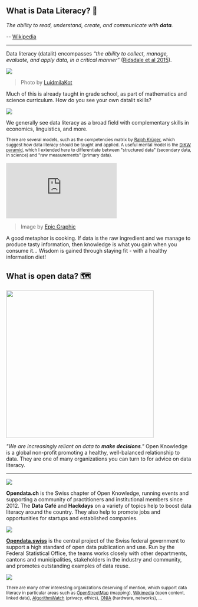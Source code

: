 ## What is Data Literacy? 📖

_The ability to read, understand, create, and communicate with **data**._ 

-- [Wikipedia](https://en.wikipedia.org/wiki/Data_literacy)
    
---

Data literacy (datalit) encompasses _“the ability to collect, manage, evaluate, and apply data, in a critical manner”_ ([Ridsdale et al 2015](https://www.researchgate.net/figure/Data-Literacy-Competencies-Matrix-by-Ridsdale-et-al-2015-3-reduced-version_fig2_359343406)).
    
![](https://i.imgur.com/7Fpu3eP.jpg)
    
> Photo by [LuidmilaKot](https://pixabay.com/de/photos/bengel-notizbuch-computer-lernt-1520705/)

Much of this is already taught in grade school, as part of mathematics and science curriculum. How do you see your own datalit skills?

![](https://i.imgur.com/n4TN3zs.png)

We generally see data literacy as a broad field with complementary skills in economics, linguistics, and more. 
    
<small>There are several models, such as the competencies matrix by [Ralph Krüger](https://www.researchgate.net/figure/Data-Literacy-Competencies-Matrix-by-Ridsdale-et-al-2015-3-reduced-version_fig2_359343406), which suggest how data literacy should be taught and applied. A useful mental model is the [DIKW pyramid](https://en.wikipedia.org/wiki/DIKW_Pyramid), which I extended here to differentiate between "structured data" (secondary data, in science) and "raw measurements" (primary data).</small>

[![Data Cake](http://make.opendata.ch/wiki/lib/exe/fetch.php?w=400&tok=60aea4&media=http%3A%2F%2Fokcon.org%2Ffiles%2F2013%2F08%2Fdata-cake-graphic.jpg)](http://make.opendata.ch/wiki/information:quickstart)

> Image by [Epic Graphic](https://contenthubble.com/epic-graphic/)
    
A good metaphor is cooking. If data is the raw ingredient and we manage to produce tasty information, then knowledge is what you gain when you consume it... Wisdom is gained through staying fit - with a healthy information diet!

## What is open data? 🗺️
    
[<img src="https://blog.okfn.org/files/2020/02/landscape-colour.png" width="400" style="border:none;background:none" border="0">](https://youtu.be/wS-dTTNaKE8)

_"We are increasingly reliant on data to **make decisions**."_ Open Knowledge is a global non-profit promoting a healthy, well-balanced relationship to data. They are one of many organizations you can turn to for advice on data literacy.

---

[![](https://opendata.utou.ch/presentations/open%20data%202012.2/images/00%20makeopendata1.jpg)](https://opendata.ch)

**Opendata.ch** is the Swiss chapter of Open Knowledge, running events and supporting a community of practitioners and institutional members since 2012. The **Data Café** and **Hackdays** on a variety of topics help to boost data literacy around the country. They also help to promote jobs and opportunities for startups and established companies.

[![](https://opendata.utou.ch/presentations/bfh%202019.10/img/opendata-swiss-terms.png)](https://opendata.swiss/en/terms-of-use/)

**[Opendata.swiss](https://opendata.swiss/)** is the central project of the Swiss federal government to support a high standard of open data publication and use. Run by the Federal Statistical Office, the teams works closely with other departments, cantons and municipalities, stakeholders in the industry and community, and promotes outstanding examples of data reuse.

![](https://blog.datalets.ch/workshops/2018/gv/advent.png)
    
<small>There are many other interesting organizations deserving of mention, which support data literacy in particular areas such as [OpenStreetMap](https://openstreetmap.ch) (mapping), [Wikimedia](http://wikimedia.ch/) (open content, linked data), [AlgorithmWatch](https://algorithmwatch.ch/) (privacy, ethics), [ONIA](https://opennetworkinfrastructure.org/) (hardware, networks), ... </small>
